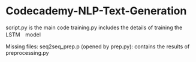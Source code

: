 # Codecademy-NLP-Text-Generation

script.py is the main code
training.py includes the details of training the LSTM　model

Missing files:
seq2seq_prep.p (opened by prep.py): contains the results of preprocessing.py

